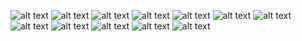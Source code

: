 ![alt text](<Screenshot (6)-1.png>)
![alt text](<Screenshot (6).png>) 
![alt text](<Screenshot (7)-1.png>) 
![alt text](<Screenshot (7).png>) 
![alt text](<Screenshot (8)-1.png>) 
![alt text](<Screenshot (8).png>) 
![alt text](<Screenshot (9)-1.png>) 
![alt text](<Screenshot (9).png>) 
![alt text](<Screenshot (10)-1.png>) 
![alt text](<Screenshot (10).png>) 
![alt text](<Screenshot (11)-1.png>) 
![alt text](<Screenshot (11).png>)